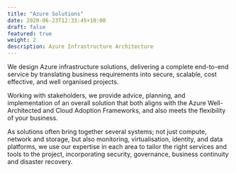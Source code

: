 ```yaml
---
title: "Azure Solutions"
date: 2020-06-23T12:33:45+10:00
draft: false
featured: true
weight: 2
description: Azure Infrastructure Architecture
---
```


We design Azure infrastructure solutions, delivering a complete end-to-end service by translating business requirements into secure, scalable, cost effective, and well organised projects.

Working with stakeholders, we provide advice, planning, and implementation of an overall solution that both aligns with the Azure Well-Architected and Cloud Adoption Frameworks, and also meets the flexibility of your business.

As solutions often bring together several systems; not just compute, network and storage, but also monitoring, virtualisation, identity, and data platforms, we use our expertise in each area to tailor the right services and tools to the project, incorporating security, governance, business continuity and disaster recovery.

